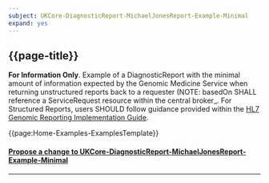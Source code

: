 ```yaml
---
subject: UKCore-DiagnosticReport-MichaelJonesReport-Example-Minimal
expand: yes
---
```




## {{page-title}}

**For Information Only**. Example of a DiagnosticReport with the minimal amount of information expected by the Genomic Medicine Service when returning unstructured reports back to a requester (NOTE: basedOn SHALL reference a ServiceRequest resource within the central broker_. For Structured Reports, users SHOULD follow guidance provided within the [HL7 Genomic Reporting Implementation Guide](http://hl7.org/fhir/uv/genomics-reporting/index.html).


{{page:Home-Examples-ExamplesTemplate}}



<div id="Feedback" class="tabcontent">
<h4><a href='https://simplifier.net/NHS-Digital-FHIR-Genomics-Implementation-Guide/UKCore-DiagnosticReport-MichaelJonesReport-Example-Minimal/~issues?level=File' target="_blank">Propose a change to UKCore-DiagnosticReport-MichaelJonesReport-Example-Minimal</a></h4>
</div>

---